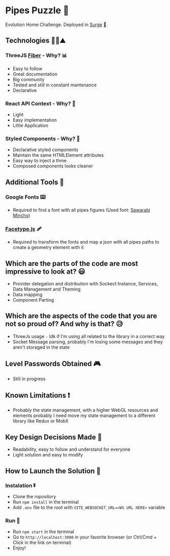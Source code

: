 # Pipes Puzzle 🧪
Evolution Home Challenge. Deployed in [Surge](http://odme-pipes-puzzle.surge.sh) 🛫.

## Technologies 🧑‍💻⛰️

### ThreeJS [Fiber](https://docs.pmnd.rs/react-three-fiber/) - Why? 📊

- Easy to follow
- Great documentation
- Big community
- Tested and still in constant mantenance
- Declarative

### React API Context - Why? 💾

- Light
- Easy implementation
- Little Application

### Styled Components - Why? 💅

- Declarative styled components
- Maintain the same HTMLElement attributes
- Easy way to inject a thme
- Composed components looks cleaner


## Additional Tools 🧰

### Google Fonts ⌨️

- Required to find a font with all pipes figures (Used font: [Sawarabi Mincho](https://fonts.google.com/specimen/Sawarabi+Mincho))

### [Facetype.js](https://gero3.github.io/facetype.js/) 🩹

- Required to transform the fonts and map a json with all pipes paths to create a geometry element with it


## Which are the parts of the code are most impressive to look at? 😃

- Provider delegation and distribution with Sockect Instance, Services, Data Management and Theming
- Data mapping
- Component Parting


## Which are the aspects of the code that you are not so proud of? And why is that? 😥

- ThreeJs usage `-` Idk if I'm using all related to the library in a correct way
- Socket Message parsing, probably I'm losing some messages and they aren't storaged in the state


## Level Passwords Obtained 🎮

- Still in progress

## Known Limitations ❗

- Probably the state management, with a higher WebGL resources and elements probably I need move my state management to a different library like Redux or MobX

## Key Design Decisions Made 🔑

- Readability, easy to follow and understand for everyone
- Light solution and easy to modify

## How to Launch the Solution 🚀

### Instalation ⏬

- Clone the ropository
- Run `npm install` in the terminal
- Add `.env` file to the root with `VITE_WEBSOCKET_URL=<WS URL HERE>` variable


### Run 🏃

- Run `npm start` in the terminal
- Go to `http://localhost:3000` in your favorite browser (or Ctrl/Cmd + Click in the link on terminal)
- Enjoy!
